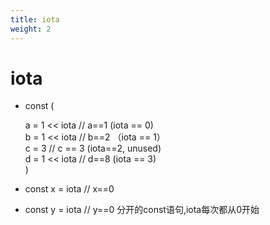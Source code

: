 ```yaml
---
title: iota
weight: 2
---
```


# iota
* const (

    a = 1 << iota  // a==1 (iota == 0)  
    b = 1 << iota  // b==2 （iota == 1）  
    c = 3          // c == 3 (iota==2, unused)  
    d = 1 << iota  // d==8 (iota == 3)     
)
    
* const x = iota  // x==0
* const y = iota  // y==0
分开的const语句,iota每次都从0开始